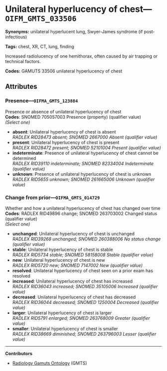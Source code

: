 # Unilateral hyperlucency of chest—`OIFM_GMTS_033506`

**Synonyms:** unilateral hyperlucent lung, Swyer-James syndrome (if post-infectious)

**Tags:** chest, XR, CT, lung, finding

Increased radiolucency of one hemithorax, often caused by air trapping or technical factors.

**Codes:** GAMUTS 33506 unilateral hyperlucency of chest

## Attributes

### Presence—`OIFMA_GMTS_123884`

Presence or absence of unilateral hyperlucency of chest  
**Codes**: SNOMED 705057003 Presence (property) (qualifier value)  
*(Select one)*

- **absent**: Unilateral hyperlucency of chest is absent  
_RADLEX RID28473 absent; SNOMED 2667000 Absent (qualifier value)_
- **present**: Unilateral hyperlucency of chest is present  
_RADLEX RID28472 present; SNOMED 52101004 Present (qualifier value)_
- **indeterminate**: Presence of unilateral hyperlucency of chest cannot be determined  
_RADLEX RID39110 indeterminate; SNOMED 82334004 Indeterminate (qualifier value)_
- **unknown**: Presence of unilateral hyperlucency of chest is unknown  
_RADLEX RID5655 unknown; SNOMED 261665006 Unknown (qualifier value)_

### Change from prior—`OIFMA_GMTS_014729`

Whether and how a unilateral hyperlucency of chest has changed over time  
**Codes**: RADLEX RID49896 change; SNOMED 263703002 Changed status (qualifier value)  
*(Select one)*

- **unchanged**: Unilateral hyperlucency of chest is unchanged  
_RADLEX RID39268 unchanged; SNOMED 260388006 No status change (qualifier value)_
- **stable**: Unilateral hyperlucency of chest is stable  
_RADLEX RID5734 stable; SNOMED 58158008 Stable (qualifier value)_
- **new**: Unilateral hyperlucency of chest is new  
_RADLEX RID5720 new; SNOMED 7147002 New (qualifier value)_
- **resolved**: Unilateral hyperlucency of chest seen on a prior exam has resolved  
- **increased**: Unilateral hyperlucency of chest has increased  
_RADLEX RID36043 increased; SNOMED 35105006 Increased (qualifier value)_
- **decreased**: Unilateral hyperlucency of chest has decreased  
_RADLEX RID36044 decreased; SNOMED 1250004 Decreased (qualifier value)_
- **larger**: Unilateral hyperlucency of chest is larger  
_RADLEX RID5791 enlarged; SNOMED 263768009 Greater (qualifier value)_
- **smaller**: Unilateral hyperlucency of chest is smaller  
_RADLEX RID38669 diminished; SNOMED 263796003 Lesser (qualifier value)_

---

**Contributors**

- [Radiology Gamuts Ontology](https://gamuts.net/) (GMTS)